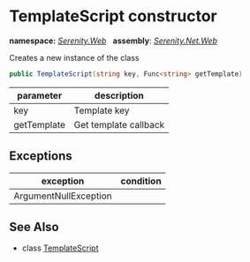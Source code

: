 # TemplateScript constructor
**namespace:** *[Serenity.Web](../../README.md#serenity.web-namespace)*   **assembly**: *[Serenity.Net.Web](../../README.md)*

Creates a new instance of the class

```csharp
public TemplateScript(string key, Func<string> getTemplate)
```

| parameter | description |
| --- | --- |
| key | Template key |
| getTemplate | Get template callback |

## Exceptions

| exception | condition |
| --- | --- |
| ArgumentNullException |  |

## See Also

* class [TemplateScript](../TemplateScript.md)